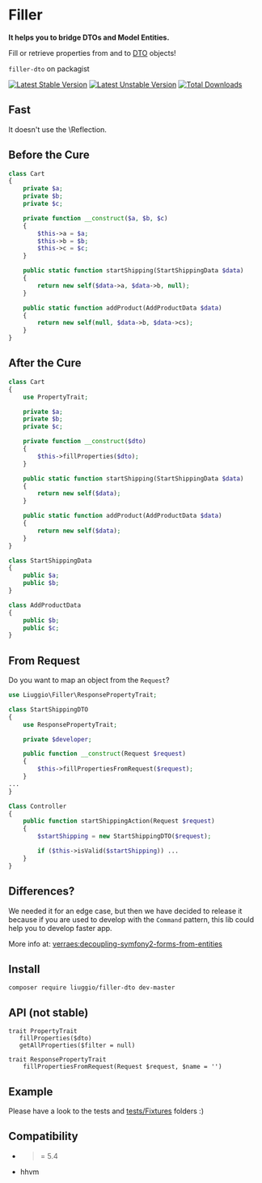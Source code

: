 Filler
======

**It helps you to bridge DTOs and Model Entities.**

Fill or retrieve properties from and to [DTO](http://en.wikipedia.org/wiki/Data_transfer_object) objects!

`filler-dto` on packagist

[![Latest Stable Version](https://poser.pugx.org/liuggio/filler-dto/version.svg)](https://packagist.org/packages/liuggio/filler-dto) [![Latest Unstable Version](https://poser.pugx.org/liuggio/filler-dto/v/unstable.svg)](//packagist.org/packages/liuggio/filler-dto) [![Total Downloads](https://poser.pugx.org/liuggio/filler-dto/downloads.svg)](https://packagist.org/packages/liuggio/filler-dto)

## Fast

It doesn't use the \Reflection.

## Before the Cure

``` php
class Cart
{
    private $a;
    private $b;
    private $c;

    private function __construct($a, $b, $c)
    {
        $this->a = $a;
        $this->b = $b;
        $this->c = $c;
    }

    public static function startShipping(StartShippingData $data)
    {
        return new self($data->a, $data->b, null);
    }

    public static function addProduct(AddProductData $data)
    {
        return new self(null, $data->b, $data->cs);
    }
}
```

## After the Cure

``` php
class Cart
{
    use PropertyTrait;

    private $a;
    private $b;
    private $c;

    private function __construct($dto)
    {
        $this->fillProperties($dto);
    }

    public static function startShipping(StartShippingData $data)
    {
        return new self($data);
    }

    public static function addProduct(AddProductData $data)
    {
        return new self($data);
    }
}

class StartShippingData
{
    public $a;
    public $b;
}

class AddProductData
{
    public $b;
    public $c;
}
```

## From Request

Do you want to map an object from the `Request`?

``` php
use Liuggio\Filler\ResponsePropertyTrait;

class StartShippingDTO
{
    use ResponsePropertyTrait;

    private $developer;

    public function __construct(Request $request)
    {
        $this->fillPropertiesFromRequest($request);
    }
...
}

Class Controller
{
    public function startShippingAction(Request $request)
    {
        $startShipping = new StartShippingDTO($request);

        if ($this->isValid($startShipping)) ...
    }
}
```


## Differences?

We needed it for an edge case,
but then we have decided to release it  because
if you are used to develop with the `Command` pattern, this lib could help you to develop faster app.

More info at: [verraes:decoupling-symfony2-forms-from-entities](http://verraes.net/2013/04/decoupling-symfony2-forms-from-entities/)

## Install

`composer require liuggio/filler-dto dev-master`

## API (not stable)

```
trait PropertyTrait
   fillProperties($dto)
   getAllProperties($filter = null)

trait ResponsePropertyTrait
    fillPropertiesFromRequest(Request $request, $name = '')
```

## Example

Please have a look to the tests and [tests/Fixtures](./tests) folders :)

## Compatibility

- >= 5.4
- hhvm